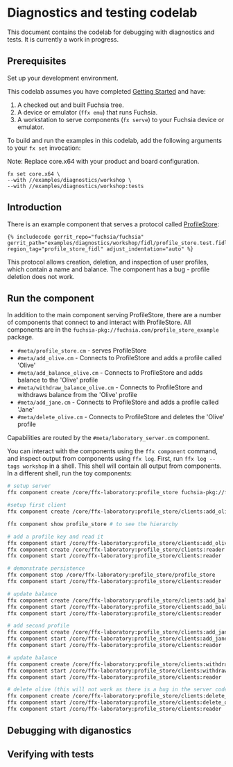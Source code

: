 # Diagnostics and testing codelab

This document contains the codelab for debugging with diagnostics and tests.
It is currently a work in progress.

## Prerequisites

Set up your development environment.

This codelab assumes you have completed [Getting Started](/docs/get-started/README.md) and have:

1. A checked out and built Fuchsia tree.
2. A device or emulator (`ffx emu`) that runs Fuchsia.
3. A workstation to serve components (`fx serve`) to your Fuchsia device or emulator.

To build and run the examples in this codelab, add the following arguments
to your `fx set` invocation:

Note: Replace core.x64 with your product and board configuration.

```
fx set core.x64 \
--with //examples/diagnostics/workshop \
--with //examples/diagnostics/workshop:tests
```

## Introduction

There is an example component that serves a protocol called [ProfileStore][profile-store]:

```fidl
{% includecode gerrit_repo="fuchsia/fuchsia" gerrit_path="examples/diagnostics/workshop/fidl/profile_store.test.fidl" region_tag="profile_store_fidl" adjust_indentation="auto" %}
```

This protocol allows creation, deletion, and inspection of user profiles, which contain a
name and balance. The component has a bug - profile deletion does not work.

## Run the component

In addition to the main component serving ProfileStore, there are a number of components that
connect to and interact with ProfileStore. All components are in the
`fuchsia-pkg://fuchsia.com/profile_store_example` package.

  * `#meta/profile_store.cm` - serves ProfileStore
  * `#meta/add_olive.cm` - Connects to ProfileStore and adds a profile called 'Olive'
  * `#meta/add_balance_olive.cm` - Connects to ProfileStore and adds balance to the 'Olive' profile
  * `#meta/withdraw_balance_olive.cm` - Connects to ProfileStore and withdraws balance from the
  'Olive' profile
  * `#meta/add_jane.cm` - Connects to ProfileStore and adds a profile called 'Jane'
  * `#meta/delete_olive.cm` - Connects to ProfileStore and deletes the 'Olive' profile

Capabilities are routed by the `#meta/laboratory_server.cm` component.

You can interact with the components using the `ffx component` command, and inspect output from
components using `ffx log`.
First, run `ffx log --tags workshop` in a shell. This shell will contain all output from
components. In a different shell, run the toy components:

```bash
# setup server
ffx component create /core/ffx-laboratory:profile_store fuchsia-pkg://fuchsia.com/profile_store_example#meta/laboratory_server.cm

#setup first client
ffx component create /core/ffx-laboratory:profile_store/clients:add_olive fuchsia-pkg://fuchsia.com/profile_store_example#meta/add_olive.cm

ffx component show profile_store # to see the hierarchy

# add a profile key and read it
ffx component start /core/ffx-laboratory:profile_store/clients:add_olive
ffx component create /core/ffx-laboratory:profile_store/clients:reader fuchsia-pkg://fuchsia.com/profile_store_example#meta/profile_reader.cm
ffx component start /core/ffx-laboratory:profile_store/clients:reader

# demonstrate persistence
ffx component stop /core/ffx-laboratory:profile_store/profile_store
ffx component start /core/ffx-laboratory:profile_store/clients:reader

# update balance
ffx component create /core/ffx-laboratory:profile_store/clients:add_balance_olive fuchsia-pkg://fuchsia.com/profile_store_example#meta/add_balance_olive.cm
ffx component start /core/ffx-laboratory:profile_store/clients:add_balance_olive
ffx component start /core/ffx-laboratory:profile_store/clients:reader

# add second profile
ffx component create /core/ffx-laboratory:profile_store/clients:add_jane fuchsia-pkg://fuchsia.com/profile_store_example#meta/add_jane.cm
ffx component start /core/ffx-laboratory:profile_store/clients:add_jane
ffx component start /core/ffx-laboratory:profile_store/clients:reader

# update balance
ffx component create /core/ffx-laboratory:profile_store/clients:withdraw_balance_olive fuchsia-pkg://fuchsia.com/profile_store_example#meta/withdraw_balance_olive.cm
ffx component start /core/ffx-laboratory:profile_store/clients:withdraw_balance_olive
ffx component start /core/ffx-laboratory:profile_store/clients:reader

# delete olive (this will not work as there is a bug in the server code)
ffx component create /core/ffx-laboratory:profile_store/clients:delete_olive fuchsia-pkg://fuchsia.com/profile_store_example#meta/delete_olive.cm
ffx component start /core/ffx-laboratory:profile_store/clients:delete_olive
ffx component start /core/ffx-laboratory:profile_store/clients:reader
```

## Debugging with diganostics

<!-- TODO -->

## Verifying with tests

<!-- TODO -->

[profile-store]: /examples/diagnostics/workshop/fidl/profile_store.test.fidl